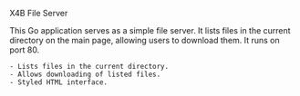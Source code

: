 X4B File Server

This Go application serves as a simple file server. It lists files in the current directory on the main page, allowing users to download them. It runs on port 80.

    - Lists files in the current directory.
    - Allows downloading of listed files.
    - Styled HTML interface.

